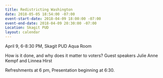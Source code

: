 ```yaml
---
title: Redistricting Washington
date: 2018-05-05 18:54:00 -07:00
event-start-date: 2018-04-09 18:00:00 -07:00
event-end-date: 2018-04-09 20:30:00 -07:00
Location: Skagit PUD
layout: calendar
---
```


April 9, 6-8:30 PM, Skagit PUD Aqua Room

How is it done, and why does it matter to voters? Guest speakers Julie Anne Kempf and Linnea Hirst

Refreshments at 6 pm,
Presentation beginning at 6:30. 